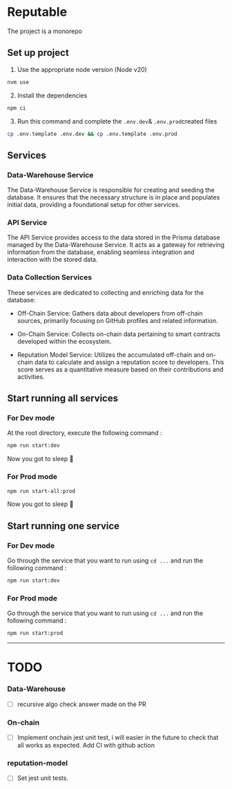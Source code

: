 # Reputable

The project is a monorepo

## Set up project

1. Use the appropriate node version (Node v20)

```sh
nvm use
```

2. Install the dependencies

```sh
npm ci
```

3. Run this command and complete the `.env.dev`& `.env.prod`created files

```sh
cp .env.template .env.dev && cp .env.template .env.prod
```

## Services

### Data-Warehouse Service

The Data-Warehouse Service is responsible for creating and seeding the database. It ensures that the necessary structure is in place and populates initial data, providing a foundational setup for other services.

### API Service

The API Service provides access to the data stored in the Prisma database managed by the Data-Warehouse Service. It acts as a gateway for retrieving information from the database, enabling seamless integration and interaction with the stored data.

### Data Collection Services

These services are dedicated to collecting and enriching data for the database:

- Off-Chain Service: Gathers data about developers from off-chain sources, primarily focusing on GitHub profiles and related information.

- On-Chain Service: Collects on-chain data pertaining to smart contracts developed within the ecosystem.

- Reputation Model Service: Utilizes the accumulated off-chain and on-chain data to calculate and assign a reputation score to developers. This score serves as a quantitative measure based on their contributions and activities.

## Start running all services

### For Dev mode

At the root directory, execute the following command :

```sh
npm run start:dev
```

Now you got to sleep 🙂

### For Prod mode

```sh
npm run start-all:prod
```

Now you got to sleep 🙂

## Start running one service

### For Dev mode

Go through the service that you want to run using `cd ...` and run the following command :

```sh
npm run start:dev
```

### For Prod mode

Go through the service that you want to run using `cd ...` and run the following command :

```sh
npm run start:prod
```

---

# TODO

### Data-Warehouse

- [ ] recursive algo check answer made on the PR

### On-chain

- [ ] Implement onchain jest unit test, i will easier in the future to check that all works as expected. Add CI with github action

### reputation-model

- [ ] Set jest unit tests.
